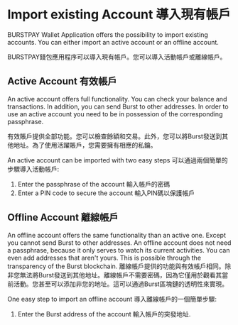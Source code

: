 # Import existing Account 導入現有帳戶

BURSTPAY Wallet Application offers the possibility to import existing accounts. You can either import an active account or an offline account.

BURSTPAY錢包應用程序可以導入現有帳戶。您可以導入活動帳戶或離線帳戶。

## Active Account 有效帳戶

An active account offers full functionality. You can check your balance and transactions. In addition, you can send Burst to other addresses. In order to use an active account you need to be in possession of the corresponding passphrase.

有效賬戶提供全部功能。您可以檢查餘額和交易。此外，您可以將Burst發送到其他地址。為了使用活躍賬戶，您需要擁有相應的私鑰。

An active account can be imported with two easy steps 可以通過兩個簡單的步驟導入活動帳戶: 

1. Enter the passphrase of the account 輸入帳戶的密碼
2. Enter a PIN code to secure the account 輸入PIN碼以保護帳戶

## Offline Account 離線帳戶

An offline account offers the same functionality than an active one. Except you cannot send Burst to other addresses. An offline account does not need a passphrase, because it only serves to watch its current activities. You can even add addresses that aren't yours. This is possible through the transparency of the Burst blockchain.
離線帳戶提供的功能與有效帳戶相同。除非您無法將Burst發送到其他地址。離線帳戶不需要密碼，因為它僅用於觀看其當前活動。您甚至可以添加非您的地址。這可以通過Burst區塊鏈的透明性來實現。

One easy step to import an offline account 導入離線帳戶的一個簡單步驟:
1. Enter the Burst address of the account 輸入帳戶的突發地址.
